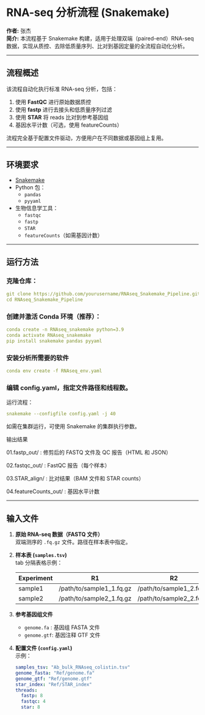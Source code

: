 # RNA-seq 分析流程 (Snakemake)

**作者:** 张杰  
**简介:** 本流程基于 Snakemake 构建，适用于处理双端（paired-end）RNA-seq 数据，实现从质控、去除低质量序列、比对到基因定量的全流程自动化分析。

---
## 流程概述

该流程自动化执行标准 RNA-seq 分析，包括：

1. 使用 **FastQC** 进行原始数据质控  
2. 使用 **fastp** 进行去接头和低质量序列过滤  
3. 使用 **STAR** 将 reads 比对到参考基因组  
4. 基因水平计数（可选，使用 featureCounts）

流程完全基于配置文件驱动，方便用户在不同数据或基因组上复用。

---

## 环境要求

- [Snakemake](https://snakemake.readthedocs.io/)  
- Python 包：
  - `pandas`
  - `pyyaml`
- 生物信息学工具：
  - `fastqc`
  - `fastp`
  - `STAR`
  - `featureCounts`（如需基因计数）

---

## 运行方法

### 克隆仓库：
 ```yaml
git clone https://github.com/yourusername/RNAseq_Snakemake_Pipeline.git
cd RNAseq_Snakemake_Pipeline
 ```

### 创建并激活 Conda 环境（推荐）：
 ```yaml
conda create -n RNAseq_snakemake python=3.9
conda activate RNAseq_snakemake
pip install snakemake pandas pyyaml
 ```

### 安装分析所需要的软件
```yaml
conda env create -f RNAseq_env.yaml
```

### 编辑 config.yaml，指定文件路径和线程数。

运行流程：
 ```yaml
snakemake --configfile config.yaml -j 40
 ```

如需在集群运行，可使用 Snakemake 的集群执行参数。

输出结果

01.fastp_out/ : 修剪后的 FASTQ 文件及 QC 报告（HTML 和 JSON）

02.fastqc_out/ : FastQC 报告（每个样本）

03.STAR_align/ : 比对结果（BAM 文件和 STAR counts）

04.featureCounts_out/ : 基因水平计数

---

## 输入文件

1. **原始 RNA-seq 数据（FASTQ 文件）**  
   双端测序的 `.fq.gz` 文件。路径在样本表中指定。

2. **样本表 (`samples.tsv`)**  
   tab 分隔表格示例：

   | Experiment | R1                  | R2                  |
   |------------|-------------------|-------------------|
   | sample1    | /path/to/sample1_1.fq.gz | /path/to/sample1_2.fq.gz |
   | sample2    | /path/to/sample2_1.fq.gz | /path/to/sample2_2.fq.gz |

3. **参考基因组文件**  
   - `genome.fa` : 基因组 FASTA 文件  
   - `genome.gtf`: 基因注释 GTF 文件

4. **配置文件 (`config.yaml`)**  
   示例：

   ```yaml
   samples_tsv: "Ab_bulk_RNAseq_colistin.tsv"
   genome_fasta: "Ref/genome.fa"
   genome_gtf: "Ref/genome.gtf"
   star_index: "Ref/STAR_index"
   threads:
     fastp: 8
     fastqc: 4
     star: 8
